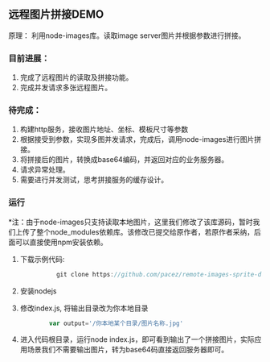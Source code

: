 远程图片拼接DEMO
----------------

原理： 利用node-images库。读取image server图片并根据参数进行拼接。

### 目前进展：

1.	完成了远程图片的读取及拼接功能。
2.	完成并发请求多张远程图片。

### 待完成：

1.	构建http服务，接收图片地址、坐标、模板尺寸等参数
2.	根据接受到参数，实现多图并发请求，完成后，调用node-images进行图片拼接。
3.	将拼接后的图片，转换成base64编码，并返回对应的业务服务器。
4.	请求异常处理。
5.	需要进行并发测试，思考拼接服务的缓存设计。

### 运行

\*注：由于node-images只支持读取本地图片，这里我们修改了该库源码，暂时我们上传了整个node_modules依赖库。该修改已提交给原作者，若原作者采纳，后面可以直接使用npm安装依赖。

1.	下载示例代码:

	```javascript
	          git clone https://github.com/pacez/remote-images-sprite-demo.git
	```

2.	安装nodejs

3.	修改index.js, 将输出目录改为你本地目录

	```javascript
	        var output='/你本地某个目录/图片名称.jpg'
	```

4.	进入代码根目录，运行node index.js，即可看到输出了一个拼接图片，实际应用场景我们不需要输出图片，转为base64码直接返回服务器即可。
